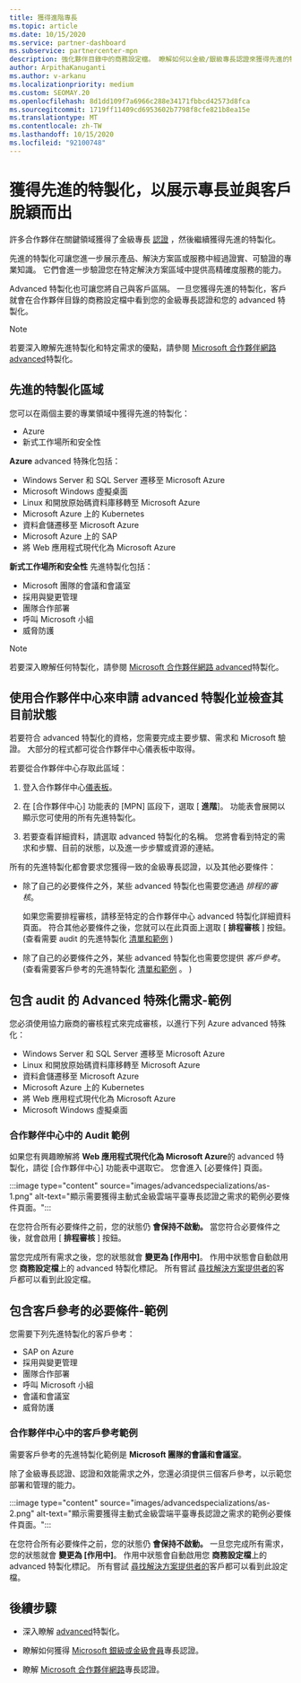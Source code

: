 ```yaml
---
title: 獲得進階專長
ms.topic: article
ms.date: 10/15/2020
ms.service: partner-dashboard
ms.subservice: partnercenter-mpn
description: 強化夥伴目錄中的商務設定檔。 瞭解如何以金級/銀級專長認證來獲得先進的特製化。
author: ArpithaKanuganti
ms.author: v-arkanu
ms.localizationpriority: medium
ms.custom: SEOMAY.20
ms.openlocfilehash: 8d1dd109f7a6966c288e34171fbbcd42573d8fca
ms.sourcegitcommit: 1719ff11409cd6953602b7798f8cfe821b8ea15e
ms.translationtype: MT
ms.contentlocale: zh-TW
ms.lasthandoff: 10/15/2020
ms.locfileid: "92100748"
---
```

# <a name="earn-an-advanced-specialization-to-showcase-expertise-and-stand-out-to-customers"></a>獲得先進的特製化，以展示專長並與客戶脫穎而出 

許多合作夥伴在關鍵領域獲得了金級專長 [認證](learn-about-competencies.md) ，然後繼續獲得先進的特製化。

先進的特製化可讓您進一步展示產品、解決方案區或服務中經過證實、可驗證的專業知識。 它們會進一步驗證您在特定解決方案區域中提供高精確度服務的能力。

Advanced 特製化也可讓您將自己與客戶區隔。 一旦您獲得先進的特製化，客戶就會在合作夥伴目錄的商務設定檔中看到您的金級專長認證和您的 advanced 特製化。

> [!NOTE]
> 若要深入瞭解先進特製化和特定需求的優點，請參閱 [Microsoft 合作夥伴網路 advanced](https://partner.microsoft.com/membership/advanced-specialization)特製化。

## <a name="advanced-specialization-areas"></a>先進的特製化區域

您可以在兩個主要的專業領域中獲得先進的特製化：

- Azure
- 新式工作場所和安全性

**Azure** advanced 特殊化包括：

- Windows Server 和 SQL Server 遷移至 Microsoft Azure 
- Microsoft Windows 虛擬桌面
- Linux 和開放原始碼資料庫移轉至 Microsoft Azure
- Microsoft Azure 上的 Kubernetes
- 資料倉儲遷移至 Microsoft Azure
- Microsoft Azure 上的 SAP
- 將 Web 應用程式現代化為 Microsoft Azure
 
**新式工作場所和安全性** 先進特製化包括：

- Microsoft 團隊的會議和會議室
- 採用與變更管理
- 團隊合作部署
- 呼叫 Microsoft 小組
- 威脅防護
 
> [!NOTE]
> 若要深入瞭解任何特製化，請參閱 [Microsoft 合作夥伴網路 advanced](https://partner.microsoft.com/membership/advanced-specialization)特製化。

## <a name="use-partner-center-to-apply-for-advanced-specializations-and-check-their-current-status"></a>使用合作夥伴中心來申請 advanced 特製化並檢查其目前狀態

若要符合 advanced 特製化的資格，您需要完成主要步驟、需求和 Microsoft 驗證。 大部分的程式都可從合作夥伴中心儀表板中取得。

若要從合作夥伴中心存取此區域：

1. 登入合作夥伴中心[儀表板](https://partner.microsoft.com/dashboard/home)。

2. 在 [合作夥伴中心] 功能表的 [MPN] 區段下，選取 [ **進階**]。 功能表會展開以顯示您可使用的所有先進特製化。

3. 若要查看詳細資料，請選取 advanced 特製化的名稱。 您將會看到特定的需求和步驟、目前的狀態，以及進一步步驟或資源的連結。

所有的先進特製化都會要求您獲得一致的金級專長認證，以及其他必要條件：

- 除了自己的必要條件之外，某些 advanced 特製化也需要您通過 *排程的審核*。

  如果您需要排程審核，請移至特定的合作夥伴中心 advanced 特製化詳細資料頁面。 符合其他必要條件之後，您就可以在此頁面上選取 [ **排程審核** ] 按鈕。  (查看需要 audit 的先進特製化 [清單和範例](advanced-specializations.md#advanced-specialization-requirements-that-include-an-audit---an-example) ) 

- 除了自己的必要條件之外，某些 advanced 特製化也需要您提供 *客戶參考*。  (查看需要客戶參考的先進特製化 [清單和範例](advanced-specializations.md#prerequisites-that-include-customer-references---an-example) 。 ) 

## <a name="advanced-specialization-requirements-that-include-an-audit---an-example"></a>包含 audit 的 Advanced 特殊化需求-範例

您必須使用協力廠商的審核程式來完成審核，以進行下列 Azure advanced 特殊化：

- Windows Server 和 SQL Server 遷移至 Microsoft Azure
- Linux 和開放原始碼資料庫移轉至 Microsoft Azure
- 資料倉儲遷移至 Microsoft Azure
- Microsoft Azure 上的 Kubernetes
- 將 Web 應用程式現代化為 Microsoft Azure
- Microsoft Windows 虛擬桌面

### <a name="audit-example-in-partner-center"></a>合作夥伴中心中的 Audit 範例

如果您有興趣瞭解將 **Web 應用程式現代化為 Microsoft Azure**的 advanced 特製化，請從 [合作夥伴中心] 功能表中選取它。 您會進入 [必要條件] 頁面。

:::image type="content" source="images/advancedspecializations/as-1.png" alt-text="顯示需要獲得主動式金級雲端平臺專長認證之需求的範例必要條件頁面。":::

在您符合所有必要條件之前，您的狀態仍 **會保持不啟動。**
當您符合必要條件之後，就會啟用 [ **排程審核** ] 按鈕。

當您完成所有需求之後，您的狀態就會 **變更為 [作用中]**。 作用中狀態會自動啟用您 **商務設定檔**上的 advanced 特製化標記。 所有嘗試 [尋找解決方案提供者的](https://www.microsoft.com/solution-providers/home)客戶都可以看到此設定檔。

## <a name="prerequisites-that-include-customer-references---an-example"></a>包含客戶參考的必要條件-範例

您需要下列先進特製化的客戶參考：

- SAP on Azure
- 採用與變更管理
- 團隊合作部署
- 呼叫 Microsoft 小組
- 會議和會議室
- 威脅防護

### <a name="customer-reference-example-in-partner-center"></a>合作夥伴中心中的客戶參考範例

需要客戶參考的先進特製化範例是 **Microsoft 團隊的會議和會議室**。

除了金級專長認證、認證和效能需求之外，您還必須提供三個客戶參考，以示範您部署和管理的能力。

:::image type="content" source="images/advancedspecializations/as-2.png" alt-text="顯示需要獲得主動式金級雲端平臺專長認證之需求的範例必要條件頁面。":::

在您符合所有必要條件之前，您的狀態仍 **會保持不啟動。** 一旦您完成所有需求，您的狀態就會 **變更為 [作用中]**。 作用中狀態會自動啟用您 **商務設定檔**上的 advanced 特製化標記。 所有嘗試 [尋找解決方案提供者的](https://www.microsoft.com/solution-providers/home)客戶都可以看到此設定檔。

## <a name="next-steps"></a>後續步驟

- 深入瞭解 [advanced](https://partner.microsoft.com/membership/advanced-specialization)特製化。

- 瞭解如何獲得 [Microsoft 銀級或金級會員](learn-about-competencies.md)專長認證。

- 瞭解 [Microsoft 合作夥伴網路](https://partner.microsoft.com/membership/competencies)專長認證。